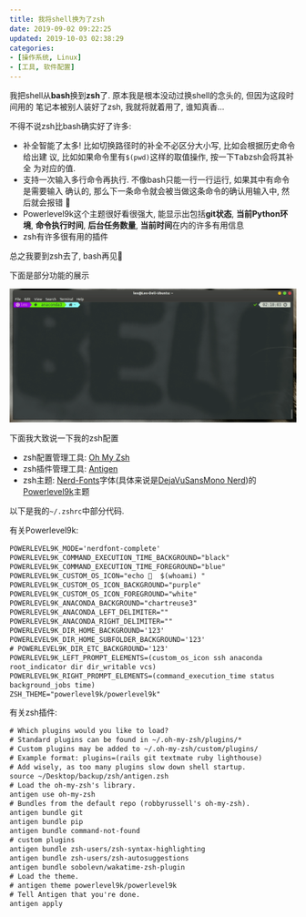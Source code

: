 ```yaml
---
title: 我将shell换为了zsh
date: 2019-09-02 09:22:25
updated: 2019-10-03 02:38:29
categories:
- [操作系统, Linux]
- [工具, 软件配置]
---
```


我把shell从**bash**换到**zsh**了. 原本我是根本没动过换shell的念头的, 但因为这段时间用的
笔记本被别人装好了zsh, 我就将就着用了, 谁知真香...

<!-- More -->

不得不说zsh比bash确实好了许多:

- 补全智能了太多! 比如切换路径时的补全不必区分大小写, 比如会根据历史命令给出建
  议, 比如如果命令里有`$(pwd)`这样的取值操作, 按一下<kbd>Tab</kbd>zsh会将其补全
  为对应的值.
- 支持一次输入多行命令再执行. 不像bash只能一行一行运行, 如果其中有命令是需要输入
  确认的, 那么下一条命令就会被当做这条命令的确认用输入中, 然后就会报错 🤷
- Powerlevel9k这个主题很好看很强大, 能显示出包括**git状态**, **当前Python环境**,
  **命令执行时间**, **后台任务数量**, **当前时间**在内的许多有用信息
- zsh有许多很有用的插件

总之我要到zsh去了, bash再见👋

下面是部分功能的展示

![](我将shell换为了zsh/screencast.gif)

下面我大致说一下我的zsh配置

- zsh配置管理工具: [Oh My Zsh](https://ohmyz.sh)
- zsh插件管理工具: [Antigen](https://github.com/zsh-users/antigen)
- zsh主题: [Nerd-Fonts](https://github.com/ryanoasis/nerd-fonts)字体(具体来说是[DejaVuSansMono Nerd](https://github.com/ryanoasis/nerd-fonts/tree/master/patched-fonts/DejaVuSansMono))的[Powerlevel9k](https://github.com/Powerlevel9k/powerlevel9k)主题

以下是我的`~/.zshrc`中部分代码.

有关Powerlevel9k:

```shell
POWERLEVEL9K_MODE='nerdfont-complete'
POWERLEVEL9K_COMMAND_EXECUTION_TIME_BACKGROUND="black"
POWERLEVEL9K_COMMAND_EXECUTION_TIME_FOREGROUND="blue"
POWERLEVEL9K_CUSTOM_OS_ICON="echo   $(whoami) "
POWERLEVEL9K_CUSTOM_OS_ICON_BACKGROUND="purple"
POWERLEVEL9K_CUSTOM_OS_ICON_FOREGROUND="white"
POWERLEVEL9K_ANACONDA_BACKGROUND="chartreuse3"
POWERLEVEL9K_ANACONDA_LEFT_DELIMITER=""
POWERLEVEL9K_ANACONDA_RIGHT_DELIMITER=""
POWERLEVEL9K_DIR_HOME_BACKGROUND='123'
POWERLEVEL9K_DIR_HOME_SUBFOLDER_BACKGROUND='123'
# POWERLEVEL9K_DIR_ETC_BACKGROUND='123'
POWERLEVEL9K_LEFT_PROMPT_ELEMENTS=(custom_os_icon ssh anaconda root_indicator dir dir_writable vcs)
POWERLEVEL9K_RIGHT_PROMPT_ELEMENTS=(command_execution_time status background_jobs time)
ZSH_THEME="powerlevel9k/powerlevel9k"
```

有关zsh插件:

```shell
# Which plugins would you like to load?
# Standard plugins can be found in ~/.oh-my-zsh/plugins/*
# Custom plugins may be added to ~/.oh-my-zsh/custom/plugins/
# Example format: plugins=(rails git textmate ruby lighthouse)
# Add wisely, as too many plugins slow down shell startup.
source ~/Desktop/backup/zsh/antigen.zsh
# Load the oh-my-zsh's library.
antigen use oh-my-zsh
# Bundles from the default repo (robbyrussell's oh-my-zsh).
antigen bundle git
antigen bundle pip
antigen bundle command-not-found
# custom plugins
antigen bundle zsh-users/zsh-syntax-highlighting
antigen bundle zsh-users/zsh-autosuggestions
antigen bundle sobolevn/wakatime-zsh-plugin
# Load the theme.
# antigen theme powerlevel9k/powerlevel9k
# Tell Antigen that you're done.
antigen apply
```